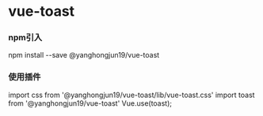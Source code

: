# vue-toast

### npm引入
npm install --save @yanghongjun19/vue-toast

### 使用插件
import css from '@yanghongjun19/vue-toast/lib/vue-toast.css'
import toast from '@yanghongjun19/vue-toast'
Vue.use(toast);